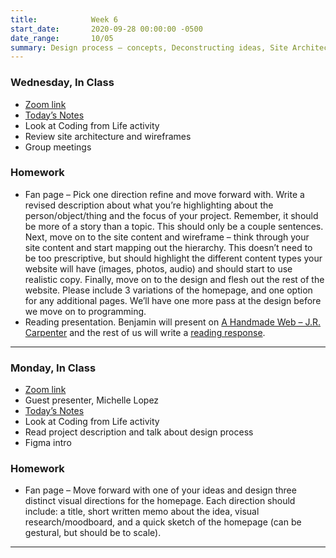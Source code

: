 ```yaml
---
title:            Week 6
start_date:       2020-09-28 00:00:00 -0500
date_range:       10/05
summary: Design process – concepts, Deconstructing ideas, Site Architecture
---
```


### Wednesday, In Class

- [Zoom link](https://zoom.us/j/7047994536?pwd=RThBZ0oyWHd5M2RZcmFNQUVwUFJHUT09)
- [Today&rsquo;s Notes](https://paper.dropbox.com/doc/Penn-Week-6--A9Axh6y9UxM3oX_RR8NavVWFAQ-LijAaLYYorw81oym3k3eI)
- Look at Coding from Life activity
- Review site architecture and wireframes
- Group meetings


### Homework
- Fan page – Pick one direction refine and move forward with. Write a revised description about what you&rsquo;re highlighting about the person/object/thing and the focus of your project. Remember, it should be more of a story than a topic. This should only be a couple sentences. Next, move on to the site content and wireframe – think through your site content and start mapping out the hierarchy. This doesn&rsquo;t need to be too prescriptive, but should highlight the different content types your website will have (images, photos, audio) and should start to use realistic copy. Finally, move on to the design and flesh out the rest of the website. Please include 3 variations of the homepage, and one option for any additional pages. We’ll have one more pass at the design before we move on to programming.
- Reading presentation. Benjamin will present on [A Handmade Web – J.R. Carpenter](https://art20.labud.nyc/assets/readings/carpenter.pdf) and the rest of us will write a [reading response](https://paper.dropbox.com/doc/UPenn-Art-of-Web-F20-Reading-Reflections--A9BnMxyEDyo2LlvvuxNoUNswAQ-RLgJeYS8OrsbvUNYrsRRT).

---

### Monday, In Class

- [Zoom link](https://zoom.us/j/7047994536?pwd=RThBZ0oyWHd5M2RZcmFNQUVwUFJHUT09)
- Guest presenter, Michelle Lopez
- [Today&rsquo;s Notes](https://paper.dropbox.com/doc/Design-Process--A84DDPLNP6Hx7~gl1XvvuuhbAQ-N4G6VucLAzFvYv19k7PwT)
- Look at Coding from Life activity
- Read project description and talk about design process
- Figma intro

### Homework
- Fan page – Move forward with one of your ideas and design three distinct visual directions for the homepage. Each direction should include: a title, short written memo about the idea, visual research/moodboard, and a quick sketch of the homepage (can be gestural, but should be to scale).

---
